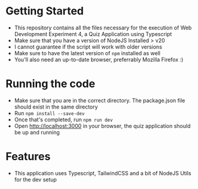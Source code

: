 # Getting Started
- This repository contains all the files necessary for the execution of Web Development Experiment 4, a Quiz Application using Typescript
- Make sure that you have a version of NodeJS Installed &gt; v20
- I cannot guarantee if the script will work with older versions
- Make sure to have the latest version of `npm` installed as well
- You'll also need an up-to-date browser, preferrably Mozilla Firefox :)

# Running the code
- Make sure that you are in the correct directory. The package.json file should exist in the same directory
- Run `npm install --save-dev`
- Once that's completed, run `npm run dev`
- Open [http://localhost:3000](http://localhost:3000) in your browser, the quiz application should be up and running

# Features
- This application uses Typescript, TailwindCSS and a bit of NodeJS Utils for the dev setup